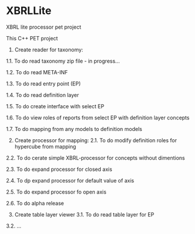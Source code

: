 # XBRLLite
XBRL lite processor pet project

This C++ PET project

1. Create reader for taxonomy:

1.1. To do read taxonomy zip file - in progress...

1.2. To do read META-INF

1.3. To do read entry point (EP)

1.4. To do read definition layer

1.5. To do create interface with select EP

1.6. To do view roles of reports from select EP with definition layer concepts

1.7. To do mapping from any models to definition models


2. Create processor for mapping:
2.1. To do modify definition roles for hypercube from mapping

2.2. To do cerate simple XBRL-processor for concepts without dimentions

2.3. To do expand processor for closed axis

2.4. To dp expand processor for default value of axis

2.5. To do expand processor fo open axis

2.6. To do alpha release


3. Create table layer viewer
3.1. To do read table layer for EP

3.2. ...
